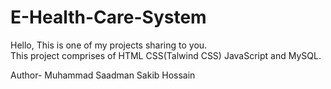 # E-Health-Care-System

Hello, This is one of my projects sharing to you.
<br>
This project comprises of HTML CSS(Talwind CSS) JavaScript and MySQL.

Author- Muhammad Saadman Sakib Hossain
